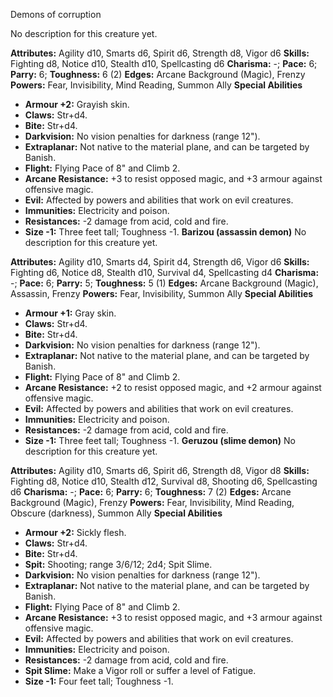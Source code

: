 Demons of corruption

No description for this creature yet.

**Attributes:** Agility d10, Smarts d6, Spirit d6, Strength d8, Vigor
d6
**Skills:** Fighting d8, Notice d10, Stealth d10, Spellcasting d6
**Charisma:** -; **Pace:** 6; **Parry:** 6; **Toughness:** 6 (2)
**Edges:** Arcane Background (Magic), Frenzy
**Powers:** Fear, Invisibility, Mind Reading, Summon Ally
**Special Abilities**
- **Armour +2:** Grayish skin.
- **Claws:** Str+d4.
- **Bite:** Str+d4.
- **Darkvision:** No vision penalties for darkness (range 12").
- **Extraplanar:** Not native to the material plane, and can be targeted
by Banish.
- **Flight:** Flying Pace of 8" and Climb 2.
- **Arcane Resistance:** +3 to resist opposed magic, and +3 armour
against offensive magic.
- **Evil:** Affected by powers and abilities that work on evil
creatures.
- **Immunities:** Electricity and poison.
- **Resistances:** -2 damage from acid, cold and fire.
- **Size -1:** Three feet tall; Toughness -1.
**Barizou (assassin demon)**
No description for this creature yet.

**Attributes:** Agility d10, Smarts d4, Spirit d4, Strength d6, Vigor
d6
**Skills:** Fighting d6, Notice d8, Stealth d10, Survival d4,
Spellcasting d4
**Charisma:** -; **Pace:** 6; **Parry:** 5; **Toughness:** 5 (1)
**Edges:** Arcane Background (Magic), Assassin, Frenzy
**Powers:** Fear, Invisibility, Summon Ally
**Special Abilities**
- **Armour +1:** Gray skin.
- **Claws:** Str+d4.
- **Bite:** Str+d4.
- **Darkvision:** No vision penalties for darkness (range 12").
- **Extraplanar:** Not native to the material plane, and can be targeted
by Banish.
- **Flight:** Flying Pace of 8" and Climb 2.
- **Arcane Resistance:** +2 to resist opposed magic, and +2 armour
against offensive magic.
- **Evil:** Affected by powers and abilities that work on evil
creatures.
- **Immunities:** Electricity and poison.
- **Resistances:** -2 damage from acid, cold and fire.
- **Size -1:** Three feet tall; Toughness -1.
**Geruzou (slime demon)**
No description for this creature yet.

**Attributes:** Agility d10, Smarts d6, Spirit d6, Strength d8, Vigor
d8
**Skills:** Fighting d8, Notice d10, Stealth d12, Survival d8, Shooting
d6, Spellcasting d6
**Charisma:** -; **Pace:** 6; **Parry:** 6; **Toughness:** 7 (2)
**Edges:** Arcane Background (Magic), Frenzy
**Powers:** Fear, Invisibility, Mind Reading, Obscure (darkness), Summon
Ally
**Special Abilities**
- **Armour +2:** Sickly flesh.
- **Claws:** Str+d4.
- **Bite:** Str+d4.
- **Spit:** Shooting; range 3/6/12; 2d4; Spit Slime.
- **Darkvision:** No vision penalties for darkness (range 12").
- **Extraplanar:** Not native to the material plane, and can be targeted
by Banish.
- **Flight:** Flying Pace of 8" and Climb 2.
- **Arcane Resistance:** +3 to resist opposed magic, and +3 armour
against offensive magic.
- **Evil:** Affected by powers and abilities that work on evil
creatures.
- **Immunities:** Electricity and poison.
- **Resistances:** -2 damage from acid, cold and fire.
- **Spit Slime:** Make a Vigor roll or suffer a level of Fatigue.
- **Size -1:** Four feet tall; Toughness -1.

